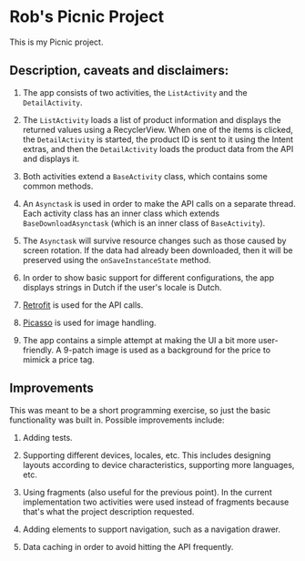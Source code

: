 
# Rob's Picnic Project

This is my Picnic project.

## Description, caveats and disclaimers:

1. The app consists of two activities, the `ListActivity` and the `DetailActivity`.

2. The `ListActivity` loads a list of product information and displays the returned values using a RecyclerView. When one of the items is clicked, the `DetailActivity` is started, the product ID is sent to it using the Intent extras, and then the `DetailActivity` loads the product data from the API and displays it.

3. Both activities extend a `BaseActivity` class, which contains some common methods.

4. An `Asynctask` is used in order to make the API calls on a separate thread. Each activity class has an inner class which extends `BaseDownloadAsynctask` (which is an inner class of `BaseActivity`).

5. The `Asynctask` will survive resource changes such as those caused by screen rotation. If the data had already been downloaded, then it will be preserved using the `onSaveInstanceState` method.

6. In order to show basic support for different configurations, the app displays strings in Dutch if the user's locale is Dutch.

7. [Retrofit](square.github.io/retrofit/) is used for the API calls.

8. [Picasso](square.github.io/picasso/) is used for image handling.

9. The app contains a simple attempt at making the UI a bit more user-friendly. A 9-patch image is used as a background for the price to mimick a price tag.


## Improvements

This was meant to be a short programming exercise, so just the basic functionality was built in. Possible improvements include:

1. Adding tests.

2. Supporting different devices, locales, etc. This includes designing layouts according to device characteristics, supporting more languages, etc.

3. Using fragments (also useful for the previous point). In the current implementation two activities were used instead of fragments because that's what the project description requested.

4. Adding elements to support navigation, such as a navigation drawer.

5. Data caching in order to avoid hitting the API frequently.


